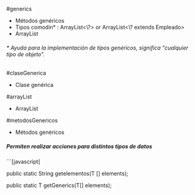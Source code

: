 #generics
<ul>
  <li>Métodos genéricos</li>
  <li>Tipos comodin* : ArrayList<\?> or ArrayList<\? extends Empleado></li>
  <li>ArrayList</li>
</ul>

<h6>* Ayuda para la implementación de tipos genéricos, significa "cualquier tipo de objeto". </h6>

#claseGenerica
<ul>
  <li>Clase genérica</li>
</ul>

#arrayList
<ul>
  <li>ArrayList</li>
</ul>

#metodosGenericos
<ul>
    <li>Métodos genéricos</li>
</ul>

<h5>Permiten realizar acciones para distintos tipos de datos</h5>
  ```[javascript]
  <p></p>
  public static <T> String getelementos(T [] elements);
  <p></p>
  public static <T extends Comparable> T getGenerics(T[] elements);
